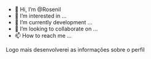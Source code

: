 - 👋 Hi, I’m @Rosenil
- 👀 I’m interested in ...
- 🌱 I’m currently development ...
- 💞️ I’m looking to collaborate on ...
- 📫 How to reach me ...

<!---
Rosenil/Rosenil is a ✨ special ✨ repository because its `README.md` (this file) appears on your GitHub profile.
You can click the Preview link to take a look at your changes.
--->
Logo mais desenvolverei as informações sobre o perfil
